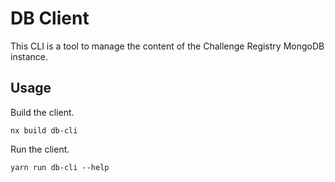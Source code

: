 # DB Client

This CLI is a tool to manage the content of the Challenge Registry MongoDB
instance.

## Usage

Build the client.

    nx build db-cli

Run the client.

    yarn run db-cli --help
